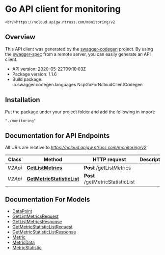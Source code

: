 # Go API client for monitoring

    <br/>https://ncloud.apigw.ntruss.com/monitoring/v2

## Overview
This API client was generated by the [swagger-codegen](https://github.com/swagger-api/swagger-codegen) project.  By using the [swagger-spec](https://github.com/swagger-api/swagger-spec) from a remote server, you can easily generate an API client.

- API version: 2020-05-22T09:10:03Z
- Package version: 1.1.6
- Build package: io.swagger.codegen.languages.NcpGoForNcloudClientCodegen

## Installation
Put the package under your project folder and add the following in import:
```
"./monitoring"
```

## Documentation for API Endpoints

All URIs are relative to *https://ncloud.apigw.ntruss.com/monitoring/v2*

Class | Method | HTTP request | Description
------------ | ------------- | ------------- | -------------
*V2Api* | [**GetListMetrics**](docs/V2Api.md#getlistmetrics) | **Post** /getListMetrics | 
*V2Api* | [**GetMetricStatisticList**](docs/V2Api.md#getmetricstatisticlist) | **Post** /getMetricStatisticList | 


## Documentation For Models

 - [DataPoint](docs/DataPoint.md)
 - [GetListMetricsRequest](docs/GetListMetricsRequest.md)
 - [GetListMetricsResponse](docs/GetListMetricsResponse.md)
 - [GetMetricStatisticListRequest](docs/GetMetricStatisticListRequest.md)
 - [GetMetricStatisticListResponse](docs/GetMetricStatisticListResponse.md)
 - [Metric](docs/Metric.md)
 - [MetricData](docs/MetricData.md)
 - [MetricStatistic](docs/MetricStatistic.md)

